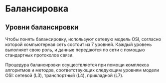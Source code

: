 # Балансировка

## Уровни балансировки 

Чтобы понять балансировку, используют сетевую модель OSI, согласно которой компьютерная сеть состоит из 7 уровней. Каждый уровень выполняет свою роль, и данные передаются по сети с помощью стандартных протоколов связи. 

Процедура балансировки осуществляется при помощи комплекса алгоритмов и методов, соответствующих следующим уровням модели OSI: сетевой (L3), транспортный (L4), прикладной (L7).
